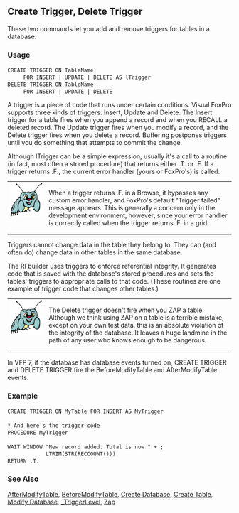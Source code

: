 ## Create Trigger, Delete Trigger

These two commands let you add and remove triggers for tables in a database.

### Usage

```foxpro
CREATE TRIGGER ON TableName
     FOR INSERT | UPDATE | DELETE AS lTrigger
DELETE TRIGGER ON TableName
     FOR INSERT | UPDATE | DELETE
```

A trigger is a piece of code that runs under certain conditions. Visual FoxPro supports three kinds of triggers: Insert, Update and Delete. The Insert trigger for a table fires when you append a record and when you RECALL a deleted record. The Update trigger fires when you modify a record, and the Delete trigger fires when you delete a record. Buffering postpones triggers until you do something that attempts to commit the change.

Although lTrigger can be a simple expression, usually it's a call to a routine (in fact, most often a stored procedure) that returns either .T. or .F. If a trigger returns .F., the current error handler (yours or FoxPro's) is called.

<table>
<tr>
  <td width="17%" valign="top">
<img width="95" height="77" src="bug.gif">
  </td>
  <td width="83%">
  <p>When a trigger returns .F. in a Browse, it bypasses any custom error handler, and FoxPro's default &quot;Trigger failed&quot; message appears. This is generally a concern only in the development environment, however, since your error handler is correctly called when the trigger returns .F. in a grid.</p>
  </td>
 </tr>
</table>

Triggers cannot change data in the table they belong to. They can (and often do) change data in other tables in the same database. 

The RI builder uses triggers to enforce referential integrity. It generates code that is saved with the database's stored procedures and sets the tables' triggers to appropriate calls to that code. (These routines are one example of trigger code that changes other tables.)

<table>
<tr>
  <td width="17%" valign="top">
<img width="95" height="78" src="bug.gif">
  </td>
  <td width="83%">
  <p>The Delete trigger doesn't fire when you ZAP a table. Although we think using ZAP on a table is a terrible mistake, except on your own test data, this is an absolute violation of the integrity of the database. It leaves a huge landmine in the path of any user who knows enough to be dangerous.</p>
  </td>
 </tr>
</table>

In VFP 7, if the database has database events turned on, CREATE TRIGGER and DELETE TRIGGER fire the BeforeModifyTable and AfterModifyTable events.

### Example

```foxpro
CREATE TRIGGER ON MyTable FOR INSERT AS MyTrigger

* And here's the trigger code
PROCEDURE MyTrigger

WAIT WINDOW "New record added. Total is now " + ;
            LTRIM(STR(RECCOUNT()))
RETURN .T.
```
### See Also

[AfterModifyTable](s4g849.md), [BeforeModifyTable](s4g849.md), [Create Database](s4g315.md), [Create Table](s4g071.md), [Modify Database](s4g320.md), [_TriggerLevel](s4g635.md), [Zap](s4g096.md)
